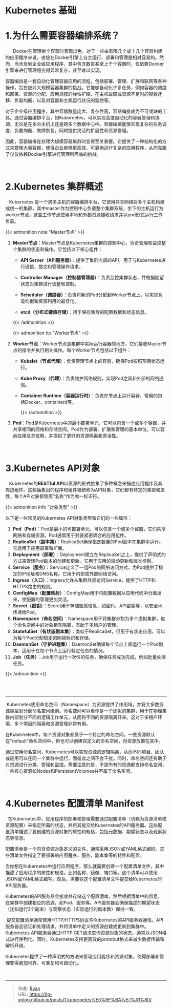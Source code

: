 # Kubernetes 基础




# 1.为什么需要容器编排系统？

 &nbsp; &nbsp;&nbsp;&nbsp;&nbsp;Docker在管理单个容器时表现出色，对于一些由有限几个或十几个容器构建的应用程序来说，直接在Docker引擎上自主运行、部署和管理是相对容易的。然而，当涉及到企业级应用程序，其中包含数百甚至上千个容器时，仅依赖Docker引擎来进行管理将变得异常复杂，甚至难以实现。</p>

容器编排是一套自动化管理容器应用的流程，包括部署、管理、扩展和联网等各种操作，旨在应对大规模容器集群的挑战。它能够自动化许多任务，例如容器的调度和部署、资源的分配、应用规模的弹性扩缩、在主机故障或资源不足时的容器迁移、负载均衡，以及对容器和主机运行状况的监控等。

对于企业级应用程序，其中容器数量庞大、复杂性高，容器编排成为不可或缺的工具。通过容器编排平台，如Kubernetes，可以实现高度自动化的容器管理和协调，无论是在多台主机上还是跨多个数据中心中。容器编排能够实现复杂的任务调度、负载均衡、故障恢复，同时提供灵活的扩展性和资源管理。

因此，容器编排在处理大规模容器集群时变得至关重要。它提供了一种结构化的方式来管理大量容器，使得企业能够更高效、可靠地运行复杂的应用程序，从而克服了仅仅依赖Docker引擎进行管理所面临的挑战。



<br />

# 2.Kubernetes 集群概述

 &nbsp;&nbsp; Kubernetes 是一个跨多主机的容器编排平台，它使用共享网络将多个主机构建成统一的集群，其中master作为控制中心负载整个集群系统，余下的主机运行为worker节点，这些工作节点使用本地和外部资源接收请求并以pod形式运行工作负载。

{{< admonition note "Master节点" >}}

1. **Master节点**：Master节点是Kubernetes集群的控制中心，负责管理和监控整个集群的状态和操作。它包括以下核心组件：

   - **API Server（API服务器）**：提供了集群内部的API，用于与Kubernetes进行通信，提交和管理操作请求。

   - **Controller Manager（控制器管理器）**：负责监控集群状态，并根据期望状态对集群进行调整和控制。

   - **Scheduler（调度器）**：负责将新的Pod分配到Worker节点上，以实现负载均衡和资源利用的最佳化。

   - **etcd（分布式键值存储）**：用于保存集群的配置数据和状态信息。

     

   

   {{< /admonition >}}

   

   {{< admonition tip "Worker节点" >}}

2. **Worker节点**：Worker节点是集群中实际运行容器的地方，它们接收Master节点的指令并执行相关操作。每个Worker节点包括以下组件：

   - **Kubelet（节点代理）**：负责管理节点上的容器，确保Pod按照预期状态运行。

   - **Kube Proxy（代理）**：负责维护网络规则，实现Pod之间和外部的网络通信。

   - **Container Runtime（容器运行时）**：负责在节点上运行容器，常用的包括Docker、containerd等。

     {{< /admonition >}}

3. **Pod**：Pod是Kubernetes中的最小部署单元，它可以包含一个或多个容器，并共享相同的网络和存储空间。Pod作为部署、扩展和管理的基本单位，可以容纳应用及其依赖，并提供了更好的资源隔离和灵活性。

<br />

# 3.Kubernetes  API对象

&nbsp;&nbsp;&nbsp;Kubernetes的**RESTful API**以资源的形式抽象了多种概念来描述应用程序及其周边组件。这些抽象出的程序和组件被统称为API对象，它们都有特定的类型和属性，每个API对象都使用”名称“作为唯一标识符。

{{< admonition info "对象类型" >}}

以下是一些常见的Kubernetes API对象类型和它们的一些属性：

1. **Pod（Pod）**：Pod是最小的可部署单元，可以包含一个或多个容器，它们共享网络和存储资源。Pod通常用于封装紧密耦合的应用组件。
2. **ReplicaSet（副本集）**：ReplicaSet确保指定数量的Pod副本在集群中运行。它适用于应用部署和扩展。
3. **Deployment（部署）**：Deployment建立在ReplicaSet之上，提供了声明式的方式来管理Pod副本的创建和更新。它用于应用的滚动更新和版本控制。
4. **Service（服务）**：Service定义了一组Pod的网络访问方式，为Pod提供了稳定的IP地址和DNS名称。它用于内部或外部网络访问。
5. **Ingress（入口）**：Ingress允许从集群外部访问Service，提供了HTTP和HTTPS路由的规则。
6. **ConfigMap（配置映射）**：ConfigMap用于将配置数据从应用代码中分离出来，使配置的管理更加灵活。
7. **Secret（密钥）**：Secret用于存储敏感信息，如密码、API密钥等，以安全地传递给Pod。
8. **Namespace（命名空间）**：Namespace用于将集群分割为多个虚拟集群，每个命名空间中的对象相互隔离，有助于多租户的管理。
9. **StatefulSet（有状态副本集）**：类似于ReplicaSet，但用于有状态应用，可以为每个Pod分配稳定的网络标识和存储。
10. **DaemonSet（守护进程集）**：DaemonSet确保每个节点上都运行一个Pod副本，适用于在每个节点上运行特定任务的情况。
11. **Job（任务）**：Job用于运行一次性的任务，确保任务成功完成，例如批量处理任务。

{{< /admonition >}}

<br />

<br>

---



  &nbsp;Kubernetes使用命名空间（Namespace）为资源提供了作用域，并将大多数资源类型划分到命名空间级别。命名空间可以看作是一个虚拟的集群，用于在物理集群内部划分不同的逻辑工作单元，从而将不同的资源隔离开来。这对于多租户环境、多个项目的隔离和资源管理非常有用。

 在Kubernetes中，每个资源对象都属于一个特定的命名空间。一些资源默认在"default"命名空间中，但也可以创建自定义的命名空间，将资源放置在其中。

  通过使用命名空间，Kubernetes可以实现资源的逻辑隔离，从而不同项目、团队或应用可以在同一个集群中运行，而彼此之间不会干扰。同时，命名空间还有助于对资源进行分类、管理和监控。需要注意的是，不是所有的资源都支持命名空间，一些核心资源如Nodes和PersistentVolumes并不属于命名空间。

<br />

# 4.Kubernetes 配置清单 Manifest

&nbsp;  在Kubernetes中，应用程序的部署和管理需要通过配置清单（也称为资源清单或资源配置）来指定所需的状态，并将其提交给Kubernetes的API服务器。这些配置清单描述了要创建的资源对象的属性和规格，包括元数据、期望状态以及观察状态等信息。

  配置清单是一个包含资源对象定义的文件，通常采用JSON或YAML格式编码。这些清单文件指定了要部署的应用程序、服务、副本集等的特性和配置。

 当你想在Kubernetes中运行应用程序，那么就需要创建一个配置清单文件，其中描述了应用程序的属性和规格，比如名称、镜像、端口等。这个清单可以使用JSON或YAML格式编写。然后，需要将这个配置清单文件提交给Kubernetes的API服务器。

Kubernetes的API服务器会接收并存储这个配置清单，然后根据清单中的信息，在集群中创建相应的资源，如Pod、服务等。API服务器会确保描述的期望状态（比如运行3个副本）与观察状态（实际运行的副本数）保持一致。



&nbsp;提交配置清单通常使用HTTP/HTTPS协议与Kubernetes的API服务器通信。API服务器会验证和处理请求，并将清单中定义的资源创建或更新到集群中。Kubernetes API服务器通过HTTP GET请求查询资源对象的状态，通常以JSON格式进行序列化。同时，Kubernetes支持更高效的protobuf格式来减少数据传输和解析开销。

Kubernetes提供了一种声明式的方法来管理应用程序和资源对象，使得部署和管理变得更加可靠、可重复和可自动化。

<br />

---

> 作者: [Ryan](https://github.com/ryanxin7)  
> URL: https://hg-xnlog.github.io/posts/1.kubernetes%E5%9F%BA%E7%A1%80/  

